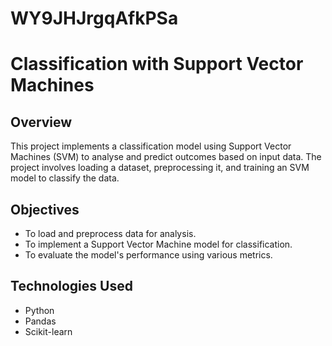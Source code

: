 # WY9JHJrgqAfkPSa

# Classification with Support Vector Machines

## Overview
This project implements a classification model using Support Vector Machines (SVM) to analyse and predict outcomes based on input data. The project involves loading a dataset, preprocessing it, and training an SVM model to classify the data.

## Objectives
- To load and preprocess data for analysis.
- To implement a Support Vector Machine model for classification.
- To evaluate the model's performance using various metrics.

## Technologies Used
- Python
- Pandas
- Scikit-learn

